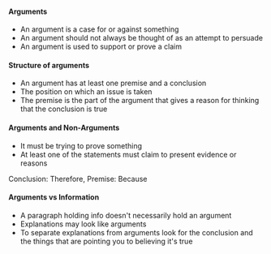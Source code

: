 #### Arguments
- An argument is a case for or against something
- An argument should not always be thought of as an attempt to persuade
- An argument is used to support or prove a claim

#### Structure of arguments
- An argument has at least one premise and a conclusion
- The position on which an issue is taken
- The premise is the part of the argument that gives a reason for thinking that the conclusion is true

#### Arguments and Non-Arguments
- It must be trying to prove something
- At least one of the statements must claim to present evidence or reasons

Conclusion: Therefore, Premise: Because

#### Arguments vs Information
- A paragraph holding info doesn't necessarily hold an argument
- Explanations may look like arguments
- To separate explanations from arguments look for the conclusion and the things that are pointing you to believing it's true